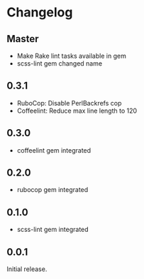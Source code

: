 # Changelog

## Master

* Make Rake lint tasks available in gem
* scss-lint gem changed name

## 0.3.1

* RuboCop: Disable PerlBackrefs cop
* Coffeelint: Reduce max line length to 120

## 0.3.0

* coffeelint gem integrated

## 0.2.0

* rubocop gem integrated

## 0.1.0

* scss-lint gem integrated

## 0.0.1

Initial release.

